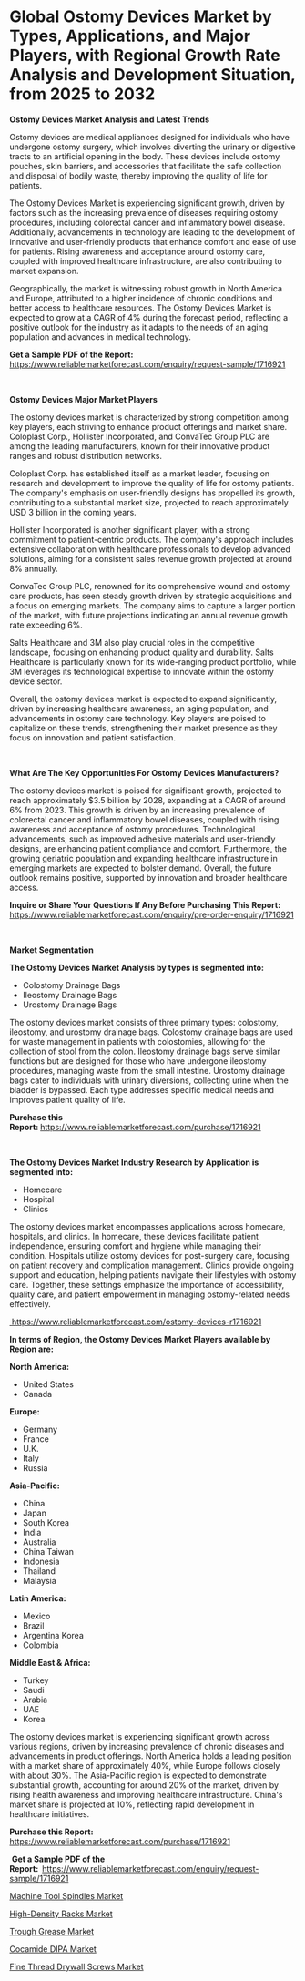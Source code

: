 <p><h1>Global Ostomy Devices Market by Types, Applications, and Major Players, with Regional Growth Rate Analysis and Development Situation, from 2025 to 2032</h1></p><p><strong>Ostomy Devices Market Analysis and Latest Trends</strong></p>
<p><p>Ostomy devices are medical appliances designed for individuals who have undergone ostomy surgery, which involves diverting the urinary or digestive tracts to an artificial opening in the body. These devices include ostomy pouches, skin barriers, and accessories that facilitate the safe collection and disposal of bodily waste, thereby improving the quality of life for patients. </p><p>The Ostomy Devices Market is experiencing significant growth, driven by factors such as the increasing prevalence of diseases requiring ostomy procedures, including colorectal cancer and inflammatory bowel disease. Additionally, advancements in technology are leading to the development of innovative and user-friendly products that enhance comfort and ease of use for patients. Rising awareness and acceptance around ostomy care, coupled with improved healthcare infrastructure, are also contributing to market expansion. </p><p>Geographically, the market is witnessing robust growth in North America and Europe, attributed to a higher incidence of chronic conditions and better access to healthcare resources. The Ostomy Devices Market is expected to grow at a CAGR of 4% during the forecast period, reflecting a positive outlook for the industry as it adapts to the needs of an aging population and advances in medical technology.</p></p>
<p><strong>Get a Sample PDF of the Report:&nbsp;</strong> <a href="https://www.reliablemarketforecast.com/enquiry/request-sample/1716921?utm_campaign=1140&utm_medium=2&utm_source=Github&utm_content=ia&utm_term=25032025&utm_id=ostomy-devices">https://www.reliablemarketforecast.com/enquiry/request-sample/1716921</a></p>
<p>&nbsp;</p>
<p><strong>Ostomy Devices Major Market Players</strong></p>
<p><p>The ostomy devices market is characterized by strong competition among key players, each striving to enhance product offerings and market share. Coloplast Corp., Hollister Incorporated, and ConvaTec Group PLC are among the leading manufacturers, known for their innovative product ranges and robust distribution networks. </p><p>Coloplast Corp. has established itself as a market leader, focusing on research and development to improve the quality of life for ostomy patients. The company's emphasis on user-friendly designs has propelled its growth, contributing to a substantial market size, projected to reach approximately USD 3 billion in the coming years. </p><p>Hollister Incorporated is another significant player, with a strong commitment to patient-centric products. The company's approach includes extensive collaboration with healthcare professionals to develop advanced solutions, aiming for a consistent sales revenue growth projected at around 8% annually.</p><p>ConvaTec Group PLC, renowned for its comprehensive wound and ostomy care products, has seen steady growth driven by strategic acquisitions and a focus on emerging markets. The company aims to capture a larger portion of the market, with future projections indicating an annual revenue growth rate exceeding 6%.</p><p>Salts Healthcare and 3M also play crucial roles in the competitive landscape, focusing on enhancing product quality and durability. Salts Healthcare is particularly known for its wide-ranging product portfolio, while 3M leverages its technological expertise to innovate within the ostomy device sector.</p><p>Overall, the ostomy devices market is expected to expand significantly, driven by increasing healthcare awareness, an aging population, and advancements in ostomy care technology. Key players are poised to capitalize on these trends, strengthening their market presence as they focus on innovation and patient satisfaction.</p></p>
<p>&nbsp;</p>
<p><strong>What Are The Key Opportunities For Ostomy Devices Manufacturers?</strong></p>
<p><p>The ostomy devices market is poised for significant growth, projected to reach approximately $3.5 billion by 2028, expanding at a CAGR of around 6% from 2023. This growth is driven by an increasing prevalence of colorectal cancer and inflammatory bowel diseases, coupled with rising awareness and acceptance of ostomy procedures. Technological advancements, such as improved adhesive materials and user-friendly designs, are enhancing patient compliance and comfort. Furthermore, the growing geriatric population and expanding healthcare infrastructure in emerging markets are expected to bolster demand. Overall, the future outlook remains positive, supported by innovation and broader healthcare access.</p></p>
<p><strong>Inquire or Share Your Questions If Any Before Purchasing This Report:</strong> <a href="https://www.reliablemarketforecast.com/enquiry/pre-order-enquiry/1716921?utm_campaign=1140&utm_medium=2&utm_source=Github&utm_content=ia&utm_term=25032025&utm_id=ostomy-devices">https://www.reliablemarketforecast.com/enquiry/pre-order-enquiry/1716921</a></p>
<p>&nbsp;</p>
<p><strong>Market Segmentation</strong></p>
<p><strong>The Ostomy Devices Market Analysis by types is segmented into:</strong></p>
<p><ul><li>Colostomy Drainage Bags</li><li>Ileostomy Drainage Bags</li><li>Urostomy Drainage Bags</li></ul></p>
<p><p>The ostomy devices market consists of three primary types: colostomy, ileostomy, and urostomy drainage bags. Colostomy drainage bags are used for waste management in patients with colostomies, allowing for the collection of stool from the colon. Ileostomy drainage bags serve similar functions but are designed for those who have undergone ileostomy procedures, managing waste from the small intestine. Urostomy drainage bags cater to individuals with urinary diversions, collecting urine when the bladder is bypassed. Each type addresses specific medical needs and improves patient quality of life.</p></p>
<p><strong>Purchase this Report:&nbsp;</strong><a href="https://www.reliablemarketforecast.com/purchase/1716921?utm_campaign=1140&utm_medium=2&utm_source=Github&utm_content=ia&utm_term=25032025&utm_id=ostomy-devices">https://www.reliablemarketforecast.com/purchase/1716921</a></p>
<p>&nbsp;</p>
<p><strong>The Ostomy Devices Market Industry Research by Application is segmented into:</strong></p>
<p><ul><li>Homecare</li><li>Hospital</li><li>Clinics</li></ul></p>
<p><p>The ostomy devices market encompasses applications across homecare, hospitals, and clinics. In homecare, these devices facilitate patient independence, ensuring comfort and hygiene while managing their condition. Hospitals utilize ostomy devices for post-surgery care, focusing on patient recovery and complication management. Clinics provide ongoing support and education, helping patients navigate their lifestyles with ostomy care. Together, these settings emphasize the importance of accessibility, quality care, and patient empowerment in managing ostomy-related needs effectively.</p></p>
<p><a href="https://www.reliablemarketforecast.com/ostomy-devices-r1716921?utm_campaign=1140&utm_medium=2&utm_source=Github&utm_content=ia&utm_term=25032025&utm_id=ostomy-devices">&nbsp;https://www.reliablemarketforecast.com/ostomy-devices-r1716921</a></p>
<p><strong>In terms of Region, the Ostomy Devices Market Players available by Region are:</strong></p>
<p>
    <p> <strong> North America: </strong>
        <ul>
            <li>United States</li>
            <li>Canada</li>
        </ul>
        </p> 
    <p> <strong> Europe: </strong>
        <ul>
            <li>Germany</li>
            <li>France</li>
            <li>U.K.</li>
            <li>Italy</li>
            <li>Russia</li>
        </ul>
        </p> 
    <p> <strong> Asia-Pacific: </strong>
        <ul>
            <li>China</li>
            <li>Japan</li>
            <li>South Korea</li>
            <li>India</li>
            <li>Australia</li>
            <li>China Taiwan</li>
            <li>Indonesia</li>
            <li>Thailand</li>
            <li>Malaysia</li>
        </ul>
        </p> 
    <p> <strong> Latin America: </strong>
        <ul>
            <li>Mexico</li>
            <li>Brazil</li>
            <li>Argentina Korea</li>
            <li>Colombia</li>
        </ul>
        </p> 
    <p> <strong> Middle East & Africa: </strong>
        <ul>
            <li>Turkey</li>
            <li>Saudi</li>
            <li>Arabia</li>
            <li>UAE</li>
            <li>Korea</li>
        </ul>
    </p>
    </p>
<p><p>The ostomy devices market is experiencing significant growth across various regions, driven by increasing prevalence of chronic diseases and advancements in product offerings. North America holds a leading position with a market share of approximately 40%, while Europe follows closely with about 30%. The Asia-Pacific region is expected to demonstrate substantial growth, accounting for around 20% of the market, driven by rising health awareness and improving healthcare infrastructure. China's market share is projected at 10%, reflecting rapid development in healthcare initiatives.</p></p>
<p><strong>Purchase this Report: </strong><a href="https://www.reliablemarketforecast.com/purchase/1716921?utm_campaign=1140&utm_medium=2&utm_source=Github&utm_content=ia&utm_term=25032025&utm_id=ostomy-devices">https://www.reliablemarketforecast.com/purchase/1716921</a></p>
<p>&nbsp;<strong>Get a Sample PDF of the Report:&nbsp;&nbsp;</strong><a href="https://www.reliablemarketforecast.com/enquiry/request-sample/1716921?utm_campaign=1140&utm_medium=2&utm_source=Github&utm_content=ia&utm_term=25032025&utm_id=ostomy-devices">https://www.reliablemarketforecast.com/enquiry/request-sample/1716921</a></p>
<p><strong></strong></p>
<p><p><a href="https://github.com/thapabylers2/Market-Research-Report-List-1/blob/main/machine-tool-spindles-market.md?utm_campaign=1140&utm_medium=2&utm_source=Github&utm_content=ia&utm_term=25032025&utm_id=ostomy-devices">Machine Tool Spindles Market</a></p><p><a href="https://github.com/spehnluenaru/Market-Research-Report-List-1/blob/main/high-density-racks-market.md?utm_campaign=1140&utm_medium=2&utm_source=Github&utm_content=ia&utm_term=25032025&utm_id=ostomy-devices">High-Density Racks Market</a></p><p><a href="https://github.com/motosyuliq/Market-Research-Report-List-1/blob/main/trough-grease-market.md?utm_campaign=1140&utm_medium=2&utm_source=Github&utm_content=ia&utm_term=25032025&utm_id=ostomy-devices">Trough Grease Market</a></p><p><a href="https://github.com/ryantindyaiz/Market-Research-Report-List-1/blob/main/cocamide-dipa-market.md?utm_campaign=1140&utm_medium=2&utm_source=Github&utm_content=ia&utm_term=25032025&utm_id=ostomy-devices">Cocamide DIPA Market</a></p><p><a href="https://github.com/muskoaizahfi/Market-Research-Report-List-1/blob/main/fine-thread-drywall-screws-market.md?utm_campaign=1140&utm_medium=2&utm_source=Github&utm_content=ia&utm_term=25032025&utm_id=ostomy-devices">Fine Thread Drywall Screws Market</a></p></p>